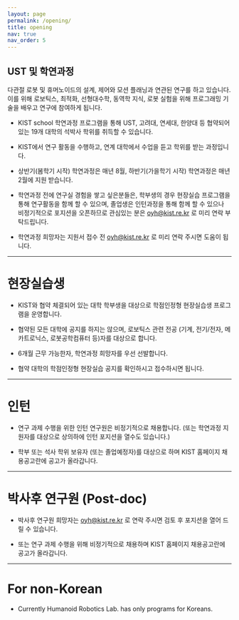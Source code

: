 ```yaml
---
layout: page
permalink: /opening/
title: opening
nav: true
nav_order: 5
---
```


## **UST 및 학연과정**

다관절 로봇 및 휴머노이드의 설계, 제어와 모션 플래닝과 연관된 연구를 하고 있습니다. 이를 위해 로보틱스, 최적화, 선형대수학, 동역학 지식, 로봇 실험을 위해 프로그래밍 기술을 배우고 연구에 참여하게 됩니다.

* KIST school 학연과정 프로그램을 통해 UST, 고려대, 연세대, 한양대 등 협약되어 있는 19개 대학의 석박사 학위를 취득할 수 있습니다.

* KIST에서 연구 활동을 수행하고, 연계 대학에서 수업을 듣고 학위를 받는 과정입니다.

* 상반기(봄학기 시작) 학연과정은 매년 8월, 하반기(가을학기 시작) 학연과정은 매년 2월에 지원 받습니다.

* 학연과정 전에 연구실 경험을 쌓고 싶은분들은, 학부생의 경우 현장실습 프로그램을 통해 연구활동을 함께 할 수 있으며, 졸업생은 인턴과정을 통해 함께 할 수 있으나 비정기적으로 포지션을 오픈하므로 관심있는 분은 oyh@kist.re.kr 로 미리 연락 부탁드립니다.

* 학연과정 희망자는 지원서 접수 전 oyh@kist.re.kr 로 미리 연락 주시면 도움이 됩니다.

---

# **현장실습생**

* KIST와 협약 체결되어 있는 대학 학부생을 대상으로 학점인정형 현장실습생 프로그램을 운영합니다.

* 협약된 모든 대학에 공지를 하지는 않으며, 로보틱스 관련 전공 (기계, 전기/전자, 메카트로닉스, 로봇공학컴퓨터 등)자를 대상으로 합니다.

* 6개월 근무 가능한자, 학연과정 희망자를 우선 선발합니다.

* 협약 대학의 학점인정형 현장실습 공지를 확인하시고 접수하시면 됩니다.

---

# **인턴**
* 연구 과제 수행을 위한 인턴 연구원은 비정기적으로 채용합니다. (또는 학연과정 지원자를 대상으로 상의하에 인턴 포지션을 열수도 있습니다.)

* 학부 또는 석사 학위 보유자 (또는 졸업예정자)를 대상으로 하며 KIST 홈페이지 채용공고란에 공고가 올라갑니다.

---

# **박사후 연구원 (Post-doc)**
* 박사후 연구원 희망자는 oyh@kist.re.kr 로 연락 주시면 검토 후 포지션을 열어 드릴 수 있습니다.

* 또는 연구 과제 수행을 위해 비정기적으로 채용하며 KIST 홈페이지 채용공고란에 공고가 올라갑니다.

---

# **For non-Korean**

* Currently Humanoid Robotics Lab. has only programs for Koreans.


